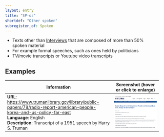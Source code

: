 ```yaml
---
layout: entry
title: "SP-os"
shortdef: "Other spoken"
subregister_of: Spoken
---
```


- Texts other than [Interviews](SP-it) that are composed of more than 50% spoken material
- For example formal speeches, such as ones held by politicians
- TV/movie transcripts or Youtube video transcripts 

<!-- details -->




## Examples

<!-- START GENERATED SCREENSHOT GALLERY -->
<!--     NOTE: this screenshot gallery is automatically generated.       -->
<!--     Please avoid modifying it manually: any changes will be         -->
<!--     overwritten the next time the generation script is run.         -->
<table class="website-examples">
  <thead>
    <tr>
      <th class="website-examples-col-1">Information</th>
      <th class="website-examples-col-2">Screenshot (hover or click to enlarge)</th>
    </tr>
  </thead>
  <tbody>
    <tr>
      <td>
        <div class="img-url"><b>URL</b>: <a href="https://www.trumanlibrary.gov/library/public-papers/78/radio-report-american-people-korea-and-us-policy-far-east">https://www.trumanlibrary.gov/library/public-papers/78/radio-report-american-people-korea-and-us-policy-far-east</a></div>
        <div class="img-info"><b>Language</b>: English</div>
        <div class="img-info"><b>Description</b>: Transcript of a 1951 speech by Harry S. Truman</div>
      </td>
      <td><a href="../static/screenshots/SP-os/www.trumanlibrary.gov_library_public-papers_78_radio-report-american-people-korea-and-us-policy-far-east--2048x1536.png"><img class="thumbnail" src="../static/screenshots/SP-os/www.trumanlibrary.gov_library_public-papers_78_radio-report-american-people-korea-and-us-policy-far-east--2048x1536.png" alt="screenshot of www.trumanlibrary.gov_library_public-papers_78_radio-report-american-people-korea-and-us-policy-far-east--2048x1536"></a></td>
    </tr>
  </tbody>
</table>
<!-- END GENERATED SCREENSHOT GALLERY -->
